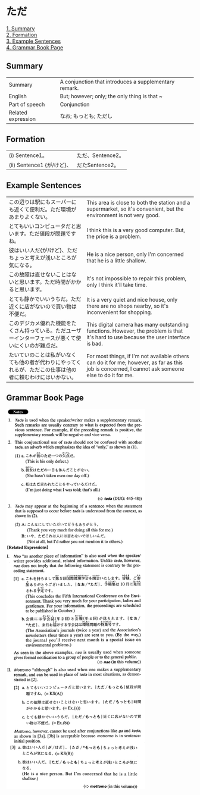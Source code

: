 # ただ

[1. Summary](#summary)<br>
[2. Formation](#formation)<br>
[3. Example Sentences](#example-sentences)<br>
[4. Grammar Book Page](#grammar-book-page)<br>


## Summary

<table><tr>   <td>Summary</td>   <td>A conjunction that introduces a supplementary remark.</td></tr><tr>   <td>English</td>   <td>But; however; only; the only thing is that ~</td></tr><tr>   <td>Part of speech</td>   <td>Conjunction</td></tr><tr>   <td>Related expression</td>   <td>なお; もっとも; ただし</td></tr></table>

## Formation

<table class="table"><tbody><tr class="tr head"><td class="td"><span class="numbers">(i)</span> <span class="bold">Sentence1。</span></td><td class="td"><span class="concept">ただ</span><span>、Sentence2。</span></td></tr><tr class="tr head"><td class="td"><span class="numbers">(ii)</span> <span class="bold">Sentence1 {が/けど}、</span></td><td class="td"><span class="concept">だた</span><span>Sentence2。</span></td></tr></tbody></table>

## Example Sentences

<table><tr>   <td>この辺りは駅にもスーパーにも近くて便利だ。ただ環境があまりよくない。</td>   <td>This area is close to both the station and a supermarket, so it's convenient, but the environment is not very good.</td></tr><tr>   <td>とてもいいコンピュータだと思います。ただ値段が問題ですね。</td>   <td>I think this is a very good computer. But, the price is a problem.</td></tr><tr>   <td>彼はいい人だ{が/けど}、ただちょっと考えが浅いところが気になる。</td>   <td>He is a nice person, only I'm concerned that he is a little shallow.</td></tr><tr>   <td>この故障は直せないことはないと思います。ただ時間がかかると思います。</td>   <td>It's not impossible to repair this problem, only I think it'll take time.</td></tr><tr>   <td>とても静かでいいうちだ。ただ近くに店がないので買い物は不便だ。</td>   <td>It is a very quiet and nice house, only there are no shops nearby, so it's inconvenient for shopping.</td></tr><tr>   <td>このデジカメ優れた機能をたくさん持っている。ただユーザーインターフェースが悪くて使いにくいのが難点だ。</td>   <td>This digital camera has many outstanding functions. However, the problem is that it's hard to use because the user interface is bad.</td></tr><tr>   <td>たいていのことは私がいなくても他の者が代わりにやってくれるが、ただこの仕事は他の者に頼むわけにはいかない。</td>   <td>For most things, if I'm not available others can do it for me; however, as far as this job is concerned, I cannot ask someone else to do it for me.</td></tr></table>

## Grammar Book Page

![](../img/Advancedただ.png)

